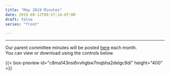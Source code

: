 ```yaml
---
title: "May 2019 Minutes"
date: 2019-08-12T09:57:14-07:00
draft: false
series: "front"

---
```


---

Our parent committee minutes will be posted [here](minutes) each month.  
You can view or download using the controls below.  

{{< box-preview id="c8ma143nsi6vvhgbw7mqbha2delgc9di" height="400" >}}